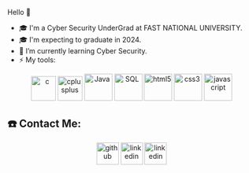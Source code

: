 
Hello 👋

- 🎓 I'm a Cyber Security UnderGrad at FAST NATIONAL UNIVERSITY.
- 🎓 I'm expecting to graduate in 2024.
- 🌱 I’m currently learning Cyber Security.
- ⚡ My tools:

<p align="center">
<img src="https://github.com/SABERGLOW/SABERGLOW/blob/master/Misc/image%20backups/homeycombs/C.svg" alt="c" width="50" height="50"/> 
<img src="https://github.com/SABERGLOW/SABERGLOW/blob/master/Misc/image%20backups/homeycombs/C%2B%2B.svg" alt="cplusplus" width="50" height="50"/>
<img src="https://github.com/SABERGLOW/SABERGLOW/blob/master/Misc/image%20backups/homeycombs/JAVA.png" alt="Java" width="57" height="55"/>
<img src="https://github.com/SABERGLOW/SABERGLOW/blob/master/Misc/image%20backups/homeycombs/SQL.png" alt="SQL" width="57" height="55"/> 
<img src="https://github.com/SABERGLOW/SABERGLOW/blob/master/Misc/image%20backups/homeycombs/HTML5.png" alt="html5" width="57" height="55"/> 
<img src="https://github.com/SABERGLOW/SABERGLOW/blob/master/Misc/image%20backups/homeycombs/CSS3.png" alt="css3" width="57" height="55"/> 
<img src="https://github.com/SABERGLOW/SABERGLOW/blob/master/Misc/image%20backups/homeycombs/JavaScript.png" alt="javascript" width="57" height="55"/>

  
  
## ☎️ Contact Me:

<p align="center"> 
<a href = https://github.com/mohsinshah565><img src='https://img.icons8.com/color/2x/github--v1.png' alt='github' height='45'></a>
<a href = https://www.linkedin.com/in/mohsinshah565/><img src='https://img.icons8.com/color/2x/linkedin.png' alt='linkedin' height='45'></a>
<a href = https://www.twitter.com/mohsinshah565/><img src='https://img.icons8.com/color/2x/twitter.png' alt='linkedin' height='45'></a>


